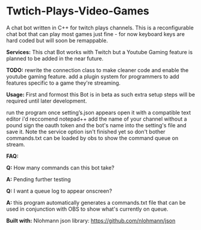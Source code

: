 # Twtich-Plays-Video-Games
A chat bot written in C++ for twitch plays channels. 
This is a reconfigurable chat bot that can play most games just fine - for now keyboard keys are hard coded but will soon be remappable.

**Services:**
This chat Bot works with Twitch but a Youtube Gaming feature is planned to be added in the near future.

**TODO:**
rewrite the connection class to make cleaner code and enable the youtube gaming feature.
add a plugin system for programmers to add features specific to a game they're streaming.

**Usage:**
First and formost this Bot is in beta as such extra setup steps will be required until later development.

run the program once setting’s.json appears open it with a compatible text editor i'd reccomend notepad++ 
add the name of your channel without a pound sign the oauth token and the bot's name into the 
setting's file and save it. Note  the service option isn't finished yet so don't bother commands.txt can be 
loaded by obs to show the command queue on stream. 

**FAQ:**

**Q:** How many commands can this bot take?

**A:** Pending further testing

**Q:** I want a queue log to appear onscreen?

**A:** this program automatically generates a commands.txt file that can be used in conjunction with OBS to show what's currently on queue. 


**Built with:**
 Nlohmann json library: https://github.com/nlohmann/json
